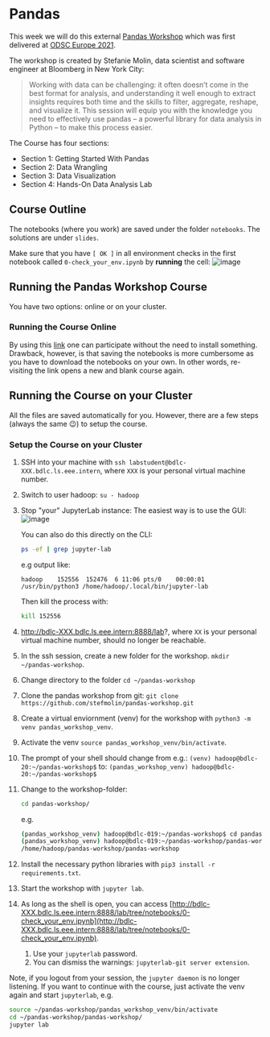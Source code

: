 # Pandas

This week we will do this external [Pandas Workshop](https://github.com/stefmolin/pandas-workshop/tree/main) which was first delivered at [ODSC Europe 2021](https://odsc.com/speakers/introduction-to-data-analysis-using-pandas/).

The workshop is created by Stefanie Molin, data scientist and software engineer at Bloomberg in New York City:

> Working with data can be challenging: it often doesn’t come in the best format for analysis, and understanding it well enough to extract insights requires both time and the skills to filter, aggregate, reshape, and visualize it. This session will equip you with the knowledge you need to effectively use pandas – a powerful library for data analysis in Python – to make this process easier.

The Course has four sections:

- Section 1: Getting Started With Pandas
- Section 2: Data Wrangling
- Section 3: Data Visualization
- Section 4: Hands-On Data Analysis Lab

## Course Outline

The notebooks (where you work) are saved under the folder `notebooks`. The solutions are under `slides`.

Make sure that you have `[ OK ]` in all environment checks in the first notebook called `0-check_your_env.ipynb` by **running** the cell:
![image](https://user-images.githubusercontent.com/646839/159240004-d2c3efb2-40fa-489a-9b95-96063df4f689.png)

## Running the Pandas Workshop Course

You have two options: online or on your cluster.

### Running the Course Online

By using this [link](https://mybinder.org/v2/gh/stefmolin/pandas-workshop/main?urlpath=lab) one can participate without the need to install something. Drawback, however, is that saving the notebooks is more cumbersome as you have to download the notebooks on your own. In other words, re-visiting the link opens a new and blank course again.

## Running the Course on your Cluster

All the files are saved automatically for you. However, there are a few steps (always the same 😉) to setup the course.

### Setup the Course on your Cluster

1. SSH into your machine with `ssh labstudent@bdlc-XXX.bdlc.ls.eee.intern`, where `XXX` is your personal virtual machine number.
<!-- 2. Install the virtual environment package for python: `sudo apt install -y python3-venv` -->
2. Switch to user hadoop: `su - hadoop`
3. Stop "your" JupyterLab instance:
   The easiest way is to use the GUI:
   ![image](https://github.com/user-attachments/assets/6c3d28d2-b56b-485b-a4d1-147f52ae738b)

   You can also do this directly on the CLI:

   ```bash
   ps -ef | grep jupyter-lab
   ```

   e.g output like:

   ```text
   hadoop    152556  152476  6 11:06 pts/0    00:00:01 /usr/bin/python3 /home/hadoop/.local/bin/jupyter-lab
   ```

   Then kill the process with:

   ```bash
   kill 152556
   ```

4. http://bdlc-XXX.bdlc.ls.eee.intern:8888/lab?, where `XX` is your personal virtual machine number, should no longer be reachable.
5. In the ssh session, create a new folder for the workshop. `mkdir ~/pandas-workshop`.
6. Change directory to the folder `cd ~/pandas-workshop`
7. Clone the pandas workshop from git: `git clone https://github.com/stefmolin/pandas-workshop.git`
8. Create a virtual enviornment (venv) for the workshop with `python3 -m venv pandas_workshop_venv`.
9. Activate the venv `source pandas_workshop_venv/bin/activate`.
10. The prompt of your shell should change from e.g.: `(venv) hadoop@bdlc-20:~/pandas-workshop$` to: `(pandas_workshop_venv) hadoop@bdlc-20:~/pandas-workshop$`
11. Change to the workshop-folder:

    ```bash
    cd pandas-workshop/
    ```

    e.g.

    ```bash
    (pandas_workshop_venv) hadoop@bdlc-019:~/pandas-workshop$ cd pandas-workshop/
    (pandas_workshop_venv) hadoop@bdlc-019:~/pandas-workshop/pandas-workshop$ pwd
    /home/hadoop/pandas-workshop/pandas-workshop
    ```

12. Install the necessary python libraries with `pip3 install -r requirements.txt`.
13. Start the workshop with `jupyter lab`.
14. As long as the shell is open, you can access [http://bdlc-XXX.bdlc.ls.eee.intern:8888/lab/tree/notebooks/0-check_your_env.ipynb](http://bdlc-XXX.bdlc.ls.eee.intern:8888/lab/tree/notebooks/0-check_your_env.ipynb).
    1. Use your `jupyterlab` password.
    2. You can dismiss the warnings: `jupyterlab-git server extension`.

Note, if you logout from your session, the `jupyter daemon` is no longer listening. If you want to continue with the course, just activate the venv again and start `jupyterlab`, e.g.

```bash
source ~/pandas-workshop/pandas_workshop_venv/bin/activate
cd ~/pandas-workshop/pandas-workshop/
jupyter lab
```
